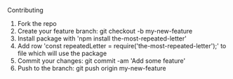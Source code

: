 Contributing

1. Fork the repo
2. Create your feature branch: git checkout -b my-new-feature
3. Install package with 'npm install the-most-repeated-letter'
4. Add row 'const repeatedLetter = require('the-most-repeated-letter');' to file which will use the package
5. Commit your changes: git commit -am 'Add some feature'
6. Push to the branch: git push origin my-new-feature
